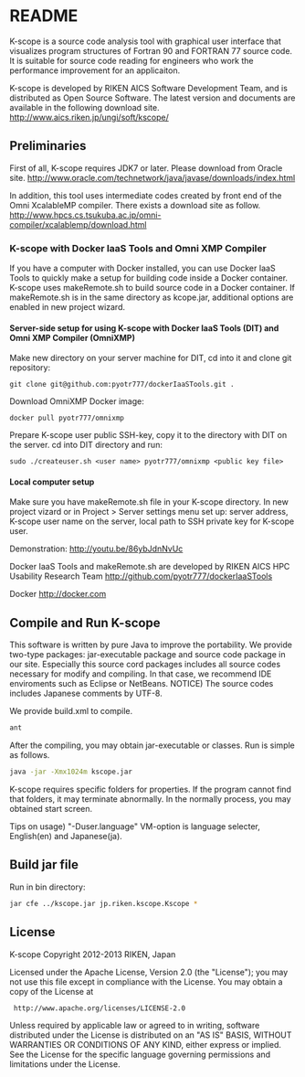 # README

K-scope is a source code analysis tool with graphical user interface that
visualizes program structures of Fortran 90 and FORTRAN 77 source code.
It is suitable for source code reading for engineers who work the performance
improvement for an applicaiton.

K-scope is developed by RIKEN AICS Software Development Team, and is distributed
as Open Source Software. The latest version and documents are available in the
following download site.
http://www.aics.riken.jp/ungi/soft/kscope/

## Preliminaries

First of all, K-scope requires JDK7 or later. Please download from Oracle site.
http://www.oracle.com/technetwork/java/javase/downloads/index.html

In addition, this tool uses intermediate codes created by front end of
the Omni XcalableMP compiler. There exists a download site as follow.
http://www.hpcs.cs.tsukuba.ac.jp/omni-compiler/xcalablemp/download.html


### K-scope with Docker IaaS Tools and Omni XMP Compiler

If you have a computer with Docker installed, you can use Docker IaaS Tools to quickly 
make a setup for building code inside a Docker container.
K-scope uses makeRemote.sh to build source code in a Docker container. If makeRemote.sh
is in the same directory as kcope.jar, additional options are enabled in new 
project wizard.

#### Server-side setup for using K-scope with Docker IaaS Tools (DIT) and Omni XMP Compiler (OmniXMP)

Make new directory on your server machine for DIT, cd into it and clone git repository:

```
git clone git@github.com:pyotr777/dockerIaaSTools.git .
```

Download OmniXMP Docker image:

```
docker pull pyotr777/omnixmp
```

Prepare K-scope user public SSH-key, copy it to the directory with DIT 
on the server. cd into DIT directory and run:
```
sudo ./createuser.sh <user name> pyotr777/omnixmp <public key file>
```

#### Local computer setup


Make sure you have makeRemote.sh file in your K-scope directory.
In new project vizard or in Project > Server settings menu set up:
server address, K-scope user name on the server, local path to SSH private key for K-scope
user. 


Demonstration: http://youtu.be/86ybJdnNvUc

Docker IaaS Tools and makeRemote.sh are developed by RIKEN AICS HPC Usability Research Team
http://github.com/pyotr777/dockerIaaSTools

Docker http://docker.com


## Compile and Run K-scope

This software is written by pure Java to improve the portability.
We provide two-type packages: jar-executable package and source code package
in our site. Especially this source cord packages includes all source codes
necessary for modify and compiling. In that case, we recommend IDE enviroments
such as Eclipse or NetBeans.
NOTICE) The source codes includes Japanese comments by UTF-8.

We provide build.xml to compile.

```bash
ant
```

After the compiling, you may obtain jar-executable or classes.
Run is simple as follows.

```bash
java -jar -Xmx1024m kscope.jar
```

K-scope requires specific folders for properties.
If the program cannot find that folders, it may terminate abnormally.
In the normally process, you may obtained start screen.

Tips on usage) "-Duser.language" VM-option is language selecter, English(en) and Japanese(ja).

## Build jar file

Run in bin directory:
```bash
jar cfe ../kscope.jar jp.riken.kscope.Kscope *
```



## License

 K-scope
 Copyright 2012-2013 RIKEN, Japan

 Licensed under the Apache License, Version 2.0 (the "License");
 you may not use this file except in compliance with the License.
 You may obtain a copy of the License at

     http://www.apache.org/licenses/LICENSE-2.0

 Unless required by applicable law or agreed to in writing, software
 distributed under the License is distributed on an "AS IS" BASIS,
 WITHOUT WARRANTIES OR CONDITIONS OF ANY KIND, either express or implied.
 See the License for the specific language governing permissions and
 limitations under the License.
